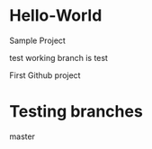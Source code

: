 # Hello-World
Sample Project

test
working branch is test

First Github project


Testing branches
=======
 master

